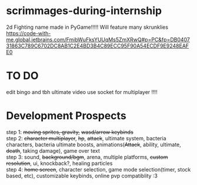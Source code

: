 # scrimmages-during-internship
2d Fighting name made in PyGame!!!!!
Will feature many skrunklies
https://code-with-me.global.jetbrains.com/FmibWuFksYUUqMs5ZmXRwQ#p=PC&fp=DB040731863C789C6702DC8AB1C2E4BD3B4C89ECC95F90A54ECDF9E9248EAFE0
# TO DO
edit bingo and tbh ultimate video 
use socket for multiplayer !!!!  




# Development Prospects
step 1: ~~moving sprites, gravity,~~ ~~wasd/arrow keybinds~~  
step 2: ~~character multiplayer~~, ~~hp~~, ~~attack~~, ultimate system, bacteria characters, bacteria ultimate boosts, animations(~~Attack~~, ability, ultimate, ~~death~~, taking damage), game over text  
step 3: sound, ~~background/bgm~~, arena, multiple platforms, ~~custom resolution~~, ui, knockback?, healing particles  
step 4: ~~home screen~~, character selection, game mode selection(timer, stock based, etc), customizable keybinds, online pvp compatiblity :3
